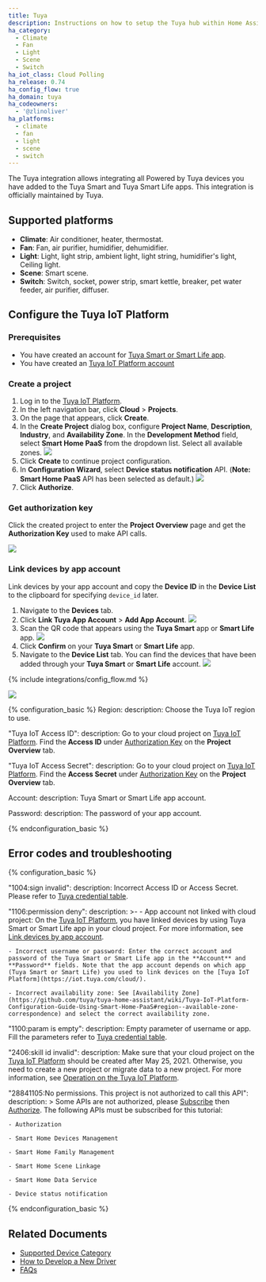```yaml
---
title: Tuya
description: Instructions on how to setup the Tuya hub within Home Assistant.
ha_category:
  - Climate
  - Fan
  - Light
  - Scene
  - Switch
ha_iot_class: Cloud Polling
ha_release: 0.74
ha_config_flow: true
ha_domain: tuya
ha_codeowners:
  - '@zlinoliver'
ha_platforms:
  - climate
  - fan
  - light
  - scene
  - switch
---
```


The Tuya integration allows integrating all Powered by Tuya devices you have added to the Tuya Smart and Tuya Smart Life apps. This integration is officially maintained by Tuya.

## Supported platforms

- **Climate**: Air conditioner, heater, thermostat.
- **Fan**: Fan, air purifier, humidifier, dehumidifier.
- **Light**: Light, light strip, ambient light, light string, humidifier's light, Ceiling light.
- **Scene**: Smart scene.
- **Switch**: Switch, socket, power strip, smart kettle, breaker, pet water feeder, air purifier, diffuser.

## Configure the Tuya IoT Platform

### Prerequisites

- You have created an account for [Tuya Smart or Smart Life app](https://developer.tuya.com/en/docs/iot/tuya-smart-app-smart-life-app-advantages?id=K989rqa49rluq#title-1-Download).
- You have created an [Tuya IoT Platform account](https://iot.tuya.com/)

### Create a project

1. Log in to the [Tuya IoT Platform](https://iot.tuya.com/).
1. In the left navigation bar, click **Cloud** > **Projects**.
1. On the page that appears, click **Create**.
1. In the **Create Project** dialog box, configure **Project Name**, **Description**, **Industry**, and **Availability Zone**. In the **Development Method** field, select **Smart Home PaaS** from the dropdown list. Select all available zones.
  ![](/images/integrations/tuya/image_001.png)
1. Click **Create** to continue project configuration.
1. In **Configuration Wizard**, select **Device status notification** API. (**Note:** **Smart Home PaaS** API has been selected as default.)
  ![](/images/integrations/tuya/image_002.png)
1. Click **Authorize**.

### Get authorization key

Click the created project to enter the **Project Overview** page and get the **Authorization Key** used to make API calls.

![](/images/integrations/tuya/image_003.png)

### Link devices by app account

Link devices by your app account and copy the **Device ID** in the **Device List** to the clipboard for specifying `device_id` later.

1. Navigate to the **Devices** tab.
1. Click **Link Tuya App Account** > **Add App Account**.
  ![](/images/integrations/tuya/image_004.png)
1. Scan the QR code that appears using the **Tuya Smart** app or **Smart Life** app.
  ![](/images/integrations/tuya/image_005.png)
1. Click **Confirm** on your **Tuya Smart** or **Smart Life** app.
1. Navigate to the **Device List** tab. You can find the devices that have been added through your **Tuya Smart** or **Smart Life** account.
  ![](/images/integrations/tuya/image_006.png)

{% include integrations/config_flow.md %}

![](/images/integrations/tuya/image_008.png)

{% configuration_basic %}
  Region:
    description: Choose the Tuya IoT region to use.

  "Tuya IoT Access ID":
    description: Go to your cloud project on [Tuya IoT Platform](https://iot.tuya.com/). Find the **Access ID** under [Authorization Key](#get-authorization-key) on the **Project Overview** tab.

  "Tuya IoT Access Secret":
    description: Go to your cloud project on [Tuya IoT Platform](https://iot.tuya.com/). Find the **Access Secret** under [Authorization Key](#get-authorization-key) on the **Project Overview** tab.

  Account:
    description: Tuya Smart or Smart Life app account.

  Password:
    description: The password of your app account.

{% endconfiguration_basic %}

## Error codes and troubleshooting

{% configuration_basic %}

"1004:sign invalid":
  description: Incorrect Access ID or Access Secret. Please refer to [Tuya credential table](https://github.com/tuya/tuya-home-assistant/wiki/Install-Tuya-v2?_source=d10de34623e3daca5b02e3c31528a0c4#3-enter-your-tuya-credential).

"1106:permission deny":
  description: >-
    - App account not linked with cloud project: On the [Tuya IoT Platform](https://iot.tuya.com/cloud/), you have linked devices by using Tuya Smart or Smart Life app in your cloud project. For more information, see [Link devices by app account](https://developer.tuya.com/en/docs/iot/Platform_Configuration_smarthome?id=Kamcgamwoevrx&_source=7a356dd493196a01bb9021b7680a2a45#title-3-Link%20devices%20by%20app%20account).

    - Incorrect username or password: Enter the correct account and password of the Tuya Smart or Smart Life app in the **Account** and **Password** fields. Note that the app account depends on which app (Tuya Smart or Smart Life) you used to link devices on the [Tuya IoT Platform](https://iot.tuya.com/cloud/).

    - Incorrect availability zone: See [Availability Zone](https://github.com/tuya/tuya-home-assistant/wiki/Tuya-IoT-Platform-Configuration-Guide-Using-Smart-Home-PaaS#region--available-zone-correspondence) and select the correct availability zone.

"1100:param is empty":
  description: Empty parameter of username or app. Fill the parameters refer to [Tuya credential table](https://github.com/tuya/tuya-home-assistant/wiki/Install-Tuya-v2?_source=d10de34623e3daca5b02e3c31528a0c4#3-enter-your-tuya-credential).

"2406:skill id invalid":
  description: Make sure that your cloud project on the [Tuya IoT Platform](https://iot.tuya.com/cloud/) should be created after May 25, 2021. Otherwise, you need to create a new project or migrate data to a new project. For more information, see [Operation on the Tuya IoT Platform](https://developer.tuya.com/en/docs/iot/migrate-from-an-older-version?id=Kamee9wtbd00b#title-3-Operation%20on%20the%20Tuya%20IoT%20Platform).

"28841105:No permissions. This project is not authorized to call this API":
  description: >
    Some APIs are not authorized, please [Subscribe](https://developer.tuya.com/en/docs/iot/applying-for-api-group-permissions?id=Ka6vf012u6q76#title-2-Subscribe%20to%20cloud%20products) then [Authorize](https://developer.tuya.com/en/docs/iot/applying-for-api-group-permissions?id=Ka6vf012u6q76#title-3-Authorize%20projects%20to%20call%20the%20cloud%20product). The following APIs must be subscribed for this tutorial:

    - Authorization

    - Smart Home Devices Management

    - Smart Home Family Management

    - Smart Home Scene Linkage

    - Smart Home Data Service

    - Device status notification

{% endconfiguration_basic %}

## Related Documents

- [Supported Device Category](https://github.com/tuya/tuya-home-assistant/wiki/Supported-Device-Category?_source=f5f782752be3c4a9157ec47514d6091b)
- [How to Develop a New Driver](https://github.com/tuya/tuya-home-assistant/wiki/How-to-Develop-a-New-Driver?_source=dbf3bf17966af48325e4328b2535eefe)
- [FAQs](https://github.com/tuya/tuya-home-assistant/wiki/FAQs)
